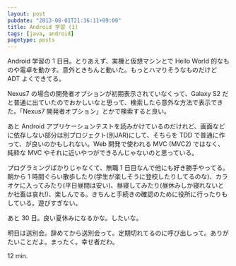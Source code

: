 ```yaml
---
layout: post
pubdate: "2013-08-01T21:36:11+09:00"
title: Android 学習 (1)
tags: [java, android]
pagetype: posts
---
```

Android 学習の 1 日目。とりあえず、実機と仮想マシンとで Hello World 的なものや電卓を動かす。意外ときちんと動いた。もっとハマりそうなものだけど ADT よくできてる。

Nexus7 の場合の開発者オプションが初期表示されていなくって、Galaxy S2 だと普通に出ていたのでおかしいなと思って、検索したら意外な方法で表示できた。「Nexus7 開発者オプション」とかで検索すると良い。

あと Android アプリケーションテストを読みかけているのだけれど、画面などに依存しない部分は別プロジェクト(別JAR)にして、そちらを TDD で普通に作って、が良いのかもしれない。Web 開発で使われる MVC (MVC2) ではなく、純粋な MVC やそれに近いやつができるんじゃないのと思っている。

プログラミングばかりじゃなくて、無職 1 日目なんで他にも好き勝手やってる。朝から 1 時間ぐらい散歩したり(学生が楽しそうに登校したりしてるのな)、カラオケに入ってみたり(平日昼間は安い)、昼寝してみたり(昼休みしか寝れないとか社畜は哀れ!)、楽しんでる。きちんと手続きの確認のために役所に行ったりもしている。遊びすぎない。

あと 30 日。良い夏休みになるかな。したいな。

明日は送別会。辞めてから送別会って。定期切れてるのに呼び出しって。ありがたいことだよ。まったく。幸せ者だわ。

12 min.
